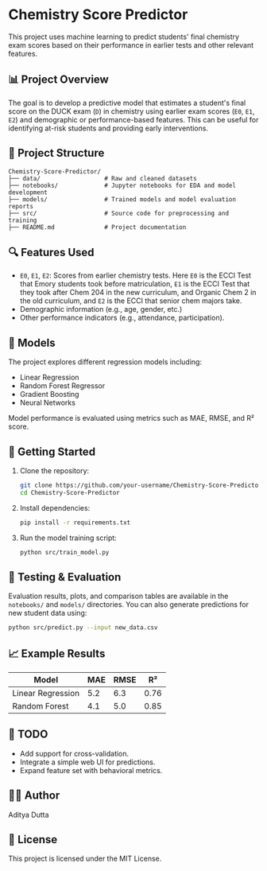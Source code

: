 # Chemistry Score Predictor

This project uses machine learning to predict students' final chemistry exam scores based on their performance in earlier tests and other relevant features.

## 📊 Project Overview

The goal is to develop a predictive model that estimates a student's final score on the DUCK exam (`D`) in chemistry using earlier exam scores (`E0`, `E1`, `E2`) and demographic or performance-based features. This can be useful for identifying at-risk students and providing early interventions.

## 📁 Project Structure

```
Chemistry-Score-Predictor/
├── data/                  # Raw and cleaned datasets
├── notebooks/             # Jupyter notebooks for EDA and model development
├── models/                # Trained models and model evaluation reports
├── src/                   # Source code for preprocessing and training
├── README.md              # Project documentation
```

## 🔍 Features Used

- `E0`, `E1`, `E2`: Scores from earlier chemistry tests. Here `E0` is the ECCI Test that Emory students took before matriculation, `E1` is the ECCI Test that they took after Chem 204 in the new curriculum, and Organic Chem 2 in the old curriculum, and `E2` is the ECCI that senior chem majors take.
- Demographic information (e.g., age, gender, etc.)
- Other performance indicators (e.g., attendance, participation).

## 🧠 Models

The project explores different regression models including:

- Linear Regression
- Random Forest Regressor
- Gradient Boosting
- Neural Networks

Model performance is evaluated using metrics such as MAE, RMSE, and R² score.

## 🚀 Getting Started

1. Clone the repository:
   ```bash
   git clone https://github.com/your-username/Chemistry-Score-Predictor.git
   cd Chemistry-Score-Predictor
   ```

2. Install dependencies:
   ```bash
   pip install -r requirements.txt
   ```

3. Run the model training script:
   ```bash
   python src/train_model.py
   ```

## 🧪 Testing & Evaluation

Evaluation results, plots, and comparison tables are available in the `notebooks/` and `models/` directories. You can also generate predictions for new student data using:

```bash
python src/predict.py --input new_data.csv
```

## 📈 Example Results

| Model              | MAE   | RMSE  | R²     |
|-------------------|-------|-------|--------|
| Linear Regression | 5.2   | 6.3   | 0.76   |
| Random Forest     | 4.1   | 5.0   | 0.85   |

## 📌 TODO

- Add support for cross-validation.
- Integrate a simple web UI for predictions.
- Expand feature set with behavioral metrics.

## 👩‍🔬 Author

Aditya Dutta

## 📄 License

This project is licensed under the MIT License.
